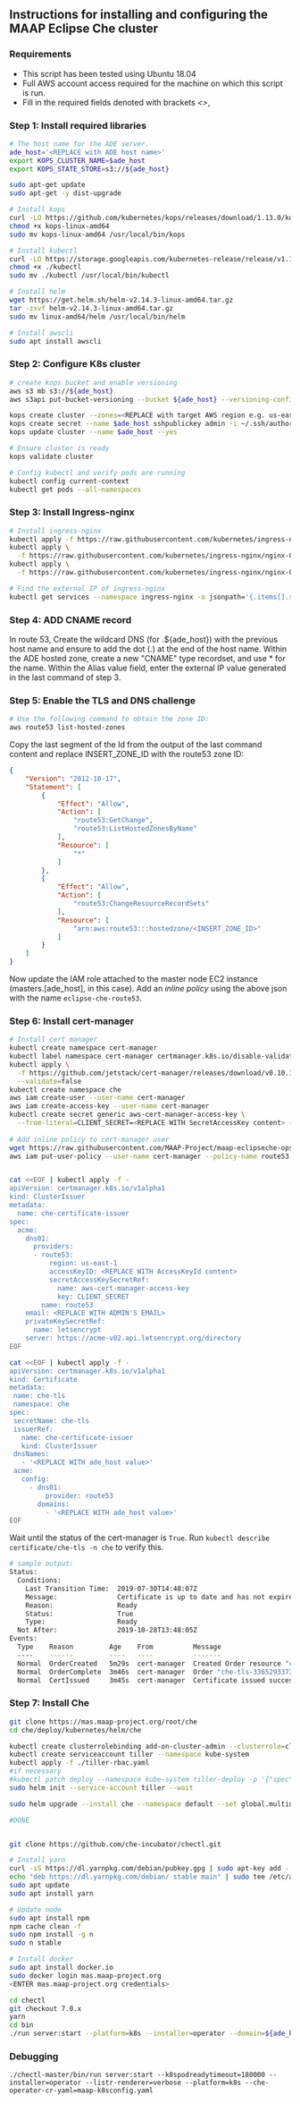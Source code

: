 ## Instructions for installing and configuring the MAAP Eclipse Che cluster

### Requirements
- This script has been tested using Ubuntu 18.04
- Full AWS account access required for the machine on which this script is run.
- Fill in the required fields denoted with brackets *<>*,

### Step 1: Install required libraries

```bash
# The host name for the ADE server.
ade_host='<REPLACE with ADE host name>'
export KOPS_CLUSTER_NAME=$ade_host
export KOPS_STATE_STORE=s3://${ade_host}

sudo apt-get update
sudo apt-get -y dist-upgrade

# Install kops
curl -LO https://github.com/kubernetes/kops/releases/download/1.13.0/kops-linux-amd64
chmod +x kops-linux-amd64
sudo mv kops-linux-amd64 /usr/local/bin/kops

# Install kubectl
curl -LO https://storage.googleapis.com/kubernetes-release/release/v1.13.0/bin/linux/amd64/kubectl
chmod +x ./kubectl
sudo mv ./kubectl /usr/local/bin/kubectl

# Install helm
wget https://get.helm.sh/helm-v2.14.3-linux-amd64.tar.gz
tar -zxvf helm-v2.14.3-linux-amd64.tar.gz 
sudo mv linux-amd64/helm /usr/local/bin/helm

# Install awscli
sudo apt install awscli
```

### Step 2: Configure K8s cluster

```bash
# create kops bucket and enable versioning
aws s3 mb s3://${ade_host}
aws s3api put-bucket-versioning --bucket ${ade_host} --versioning-configuration Status=Enabled

kops create cluster --zones=<REPLACE with target AWS region e.g. us-east-1a> --name=$ade_host
kops create secret --name $ade_host sshpublickey admin -i ~/.ssh/authorized_keys 
kops update cluster --name $ade_host --yes

# Ensure cluster is ready 
kops validate cluster

# Config kubectl and verify pods are running
kubectl config current-context
kubectl get pods --all-namespaces
```

### Step 3: Install Ingress-nginx

```bash
# Install ingress-nginx
kubectl apply -f https://raw.githubusercontent.com/kubernetes/ingress-nginx/nginx-0.26.1/deploy/static/mandatory.yaml
kubectl apply \
  -f https://raw.githubusercontent.com/kubernetes/ingress-nginx/nginx-0.26.1/deploy/static/provider/aws/service-l4.yaml     
kubectl apply \
  -f https://raw.githubusercontent.com/kubernetes/ingress-nginx/nginx-0.26.1/deploy/static/provider/aws/patch-configmap-l4.yaml

# Find the external IP of ingress-nginx
kubectl get services --namespace ingress-nginx -o jsonpath='{.items[].status.loadBalancer.ingress[0].hostname}'
```

### Step 4: ADD CNAME record

In route 53, Create the wildcard DNS (for .${ade_host}) with the previous host name and ensure to add the dot (.) at the end of the host name. 
Within the ADE hosted zone, create a new "CNAME" type recordset, and use * for the name. Within the Alias value field, enter the external IP value generated in the last command of step 3.

### Step 5: Enable the TLS and DNS challenge

```bash
# Use the following command to obtain the zone ID:
aws route53 list-hosted-zones
```
Copy the last segment of the Id from the output of the last command  content and replace INSERT_ZONE_ID with the route53 zone ID:
```json
{
    "Version": "2012-10-17",
    "Statement": [
        {
            "Effect": "Allow",
            "Action": [
                "route53:GetChange",
                "route53:ListHostedZonesByName"
            ],
            "Resource": [
                "*"
            ]
        },
        {
            "Effect": "Allow",
            "Action": [
                "route53:ChangeResourceRecordSets"
            ],
            "Resource": [
                "arn:aws:route53:::hostedzone/<INSERT_ZONE_ID>"
            ]
        }
    ]
}
```

Now update the IAM role attached to the master node EC2 instance (masters.[ade_host], in this case). Add an *inline policy* using the above json with the name `eclipse-che-route53`.

### Step 6: Install cert-manager 

```bash
# Install cert manager
kubectl create namespace cert-manager
kubectl label namespace cert-manager certmanager.k8s.io/disable-validation=true
kubectl apply \
  -f https://github.com/jetstack/cert-manager/releases/download/v0.10.1/cert-manager.yaml \
  --validate=false
kubectl create namespace che
aws iam create-user --user-name cert-manager
aws iam create-access-key --user-name cert-manager
kubectl create secret generic aws-cert-manager-access-key \
  --from-literal=CLIENT_SECRET=<REPLACE WITH SecretAccessKey content> -n cert-manager
  
# Add inline policy to cert-manager user
wget https://raw.githubusercontent.com/MAAP-Project/maap-eclipseche-ops/master/k8s-cluster/cert-mgr_additional_permissions.json
aws iam put-user-policy --user-name cert-manager --policy-name route53 --policy-document file://cert-mgr_additional_permissions.json


cat <<EOF | kubectl apply -f -
apiVersion: certmanager.k8s.io/v1alpha1
kind: ClusterIssuer
metadata:
  name: che-certificate-issuer
spec:
  acme:
    dns01:
      providers:
      - route53:
          region: us-east-1
          accessKeyID: <REPLACE WITH AccessKeyId content>
          secretAccessKeySecretRef:
            name: aws-cert-manager-access-key
            key: CLIENT_SECRET
        name: route53
    email: <REPLACE WITH ADMIN'S EMAIL>
    privateKeySecretRef:
      name: letsencrypt
    server: https://acme-v02.api.letsencrypt.org/directory
EOF

cat <<EOF | kubectl apply -f -
apiVersion: certmanager.k8s.io/v1alpha1
kind: Certificate
metadata:
 name: che-tls
 namespace: che
spec:
 secretName: che-tls
 issuerRef:
   name: che-certificate-issuer
   kind: ClusterIssuer
 dnsNames:
   - '<REPLACE WITH ade_host value>'
 acme:
   config:
     - dns01:
         provider: route53
       domains:
         - '<REPLACE WITH ade_host value>'
EOF
```

Wait until the status of the cert-manager is `True`. Run `kubectl describe certificate/che-tls -n che` to verify this.

```bash
# sample output:
Status:
  Conditions:
    Last Transition Time:  2019-07-30T14:48:07Z
    Message:               Certificate is up to date and has not expired
    Reason:                Ready
    Status:                True
    Type:                  Ready
  Not After:               2019-10-28T13:48:05Z
Events:
  Type    Reason         Age    From          Message
  ----    ------         ----   ----          -------
  Normal  OrderCreated   5m29s  cert-manager  Created Order resource "che-tls-3365293372"
  Normal  OrderComplete  3m46s  cert-manager  Order "che-tls-3365293372" completed successfully
  Normal  CertIssued     3m45s  cert-manager  Certificate issued successfully
 ```

### Step 7: Install Che

```bash
git clone https://mas.maap-project.org/root/che
cd che/deploy/kubernetes/helm/che

kubectl create clusterrolebinding add-on-cluster-admin --clusterrole=cluster-admin --serviceaccount=kube-system:default
kubectl create serviceaccount tiller --namespace kube-system
kubectl apply -f ./tiller-rbac.yaml
#if necessary
#kubectl patch deploy --namespace kube-system tiller-deploy -p '{"spec":{"template":{"spec":{"serviceAccount":"tiller"}}}}'
sudo helm init --service-account tiller --wait

sudo helm upgrade --install che --namespace default --set global.multiuser=true --set global.serverStrategy=single-host --set global.ingressDomain=$ade_host --set global.tls.enabled=true --set global.tls.useCertManager=true --set global.tls.useStaging=false --set tls.secretName=che-tls ./

#DONE


git clone https://github.com/che-incubator/chectl.git

# Install yarn
curl -sS https://dl.yarnpkg.com/debian/pubkey.gpg | sudo apt-key add -
echo "deb https://dl.yarnpkg.com/debian/ stable main" | sudo tee /etc/apt/sources.list.d/yarn.list
sudo apt update
sudo apt install yarn

# Update node
sudo apt install npm
npm cache clean -f
sudo npm install -g n
sudo n stable

# Install docker
sudo apt install docker.io
sudo docker login mas.maap-project.org
<ENTER mas.maap-project.org credentials>

cd chectl
git checkout 7.0.x
yarn
cd bin
./run server:start --platform=k8s --installer=operator --domain=${ade_host} --multiuser --tls
```

### Debugging
`./chectl-master/bin/run server:start --k8spodreadytimeout=180000 --installer=operator --listr-renderer=verbose --platform=k8s --che-operator-cr-yaml=maap-k8sconfig.yaml`
